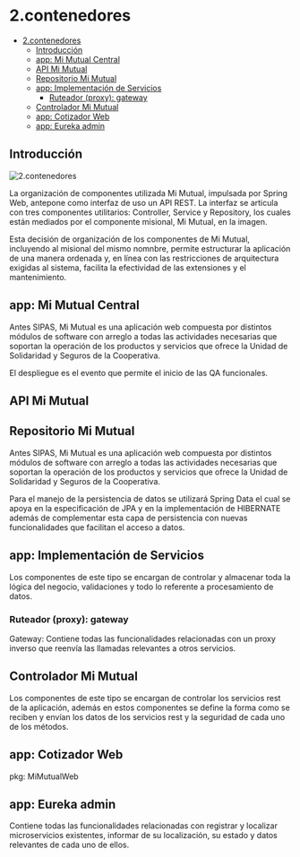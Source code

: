 # 2.contenedores

- [2.contenedores](#2contenedores)
  - [Introducción](#introducción)
  - [app: Mi Mutual Central](#app-mi-mutual-central)
  - [API Mi Mutual](#api-mi-mutual)
  - [Repositorio Mi Mutual](#repositorio-mi-mutual)
  - [app: Implementación de Servicios](#app-implementación-de-servicios)
    - [Ruteador (proxy): gateway](#ruteador-proxy-gateway)
  - [Controlador Mi Mutual](#controlador-mi-mutual)
  - [app: Cotizador Web](#app-cotizador-web)
  - [app: Eureka admin](#app-eureka-admin)

## Introducción

![2.contenedores][02.prop.contenedores]

La organización de componentes utilizada Mi Mutual, impulsada por Spring Web, antepone como interfaz de uso un API REST. La interfaz se articula con tres componentes utilitarios: Controller, Service y Repository, los cuales están mediados por el componente misional, Mi Mutual, en la imagen. 

Esta decisión de organización de los componentes de Mi Mutual, incluyendo al misional del mismo nomnbre, permite estructurar la aplicación de una manera ordenada y, en línea con las restricciones de arquitectura exigidas al sistema, facilita la efectividad de las extensiones y el mantenimiento.


## app: Mi Mutual Central

Antes SIPAS, Mi Mutual es una aplicación web compuesta por distintos módulos de software con arreglo a todas las actividades necesarias que soportan la operación de los productos y servicios que ofrece la Unidad de Solidaridad y Seguros de la Cooperativa.

El despliegue es el evento que permite el inicio de las QA funcionales.


## API Mi Mutual

## Repositorio Mi Mutual

Antes SIPAS, Mi Mutual es una aplicación web compuesta por distintos módulos de software con arreglo a todas las actividades necesarias que soportan la operación de los productos y servicios que ofrece la Unidad de Solidaridad y Seguros de la Cooperativa.

Para el manejo de la persistencia de datos se utilizará Spring Data el cual se apoya en la especificación de JPA y en la implementación de HIBERNATE además de complementar esta capa de persistencia con nuevas funcionalidades que facilitan el acceso a datos.


## app: Implementación de Servicios

Los componentes de este tipo se encargan de controlar y almacenar toda la lógica del negocio, validaciones y todo lo referente a procesamiento de datos.


### Ruteador (proxy): gateway

Gateway: Contiene todas las funcionalidades relacionadas con un proxy inverso que reenvía las llamadas relevantes a otros servicios.


## Controlador Mi Mutual

Los componentes de este tipo se encargan de controlar los servicios rest de la aplicación, además en estos componentes se define la forma como se reciben y envían los datos de los servicios rest y la seguridad de cada uno de los métodos.

## app: Cotizador Web

pkg: MiMutualWeb



## app: Eureka admin

Contiene todas las funcionalidades relacionadas con registrar y localizar microservicios existentes, informar de su localización, su estado y datos relevantes de cada uno de ellos.


[02.prop.contenedores]: /home/vscode/devocs-contd/contd/docx/02.prop.contenedores.png
[^1]: Generated: Mon Jul 22 2024 17:14:13 GMT-0500 (COT)
